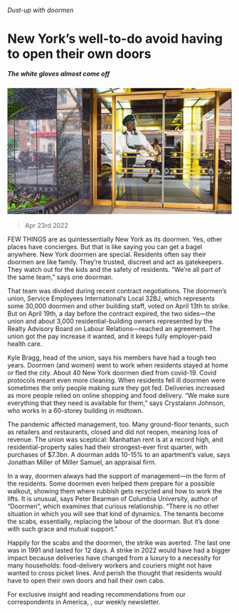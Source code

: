 ###### Dust-up with doormen

# New York’s well-to-do avoid having to open their own doors 

##### The white gloves almost come off 

![image](images/20220423_USP003_0.jpg) 

> Apr 23rd 2022 

FEW THINGS are as quintessentially New York as its doormen. Yes, other places have concierges. But that is like saying you can get a bagel anywhere. New York doormen are special. Residents often say their doormen are like family. They’re trusted, discreet and act as gatekeepers. They watch out for the kids and the safety of residents. “We’re all part of the same team,” says one doorman.

That team was divided during recent contract negotiations. The doormen’s union, Service Employees International’s Local 32BJ, which represents some 30,000 doormen and other building staff, voted on April 13th to strike. But on April 19th, a day before the contract expired, the two sides—the union and about 3,000 residential-building owners represented by the Realty Advisory Board on Labour Relations—reached an agreement. The union got the pay increase it wanted, and it keeps fully employer-paid health care.


Kyle Bragg, head of the union, says his members have had a tough two years. Doormen (and women) went to work when residents stayed at home or fled the city. About 40 New York doormen died from covid-19. Covid protocols meant even more cleaning. When residents fell ill doormen were sometimes the only people making sure they got fed. Deliveries increased as more people relied on online shopping and food delivery. “We make sure everything that they need is available for them,” says Crystalann Johnson, who works in a 60-storey building in midtown.

The pandemic affected management, too. Many ground-floor tenants, such as retailers and restaurants, closed and did not reopen, meaning loss of revenue. The union was sceptical: Manhattan rent is at a record high, and residential-property sales had their strongest-ever first quarter, with purchases of $7.3bn. A doorman adds 10-15% to an apartment’s value, says Jonathan Miller of Miller Samuel, an appraisal firm.

In a way, doormen always had the support of management—in the form of the residents. Some doormen even helped them prepare for a possible walkout, showing them where rubbish gets recycled and how to work the lifts. It is unusual, says Peter Bearman of Columbia University, author of “Doormen”, which examines that curious relationship. “There is no other situation in which you will see that kind of dynamics. The tenants become the scabs, essentially, replacing the labour of the doorman. But it’s done with such grace and mutual support.”

Happily for the scabs and the doormen, the strike was averted. The last one was in 1991 and lasted for 12 days. A strike in 2022 would have had a bigger impact because deliveries have changed from a luxury to a necessity for many households: food-delivery workers and couriers might not have wanted to cross picket lines. And perish the thought that residents would have to open their own doors and hail their own cabs. 

For exclusive insight and reading recommendations from our correspondents in America, , our weekly newsletter.

